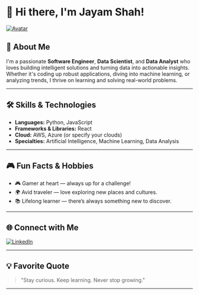 # 👋 Hi there, I'm Jayam Shah!

[![Avatar](https://avatars.githubusercontent.com/u/your-github-user-id?v=4)](https://avatars.githubusercontent.com/u/210752345?s=400&u=f1a45428ee5045b7ea20245bf30ceace0dfb790b&v=4) <!-- Replace with your actual avatar link if you want -->

## 🚀 About Me

I'm a passionate **Software Engineer**, **Data Scientist**, and **Data Analyst** who loves building intelligent solutions and turning data into actionable insights. Whether it's coding up robust applications, diving into machine learning, or analyzing trends, I thrive on learning and solving real-world problems.

---

## 🛠️ Skills & Technologies

- **Languages:** Python, JavaScript
- **Frameworks & Libraries:** React
- **Cloud:** AWS, Azure (or specify your clouds)
- **Specialties:** Artificial Intelligence, Machine Learning, Data Analysis

---

## 🎮 Fun Facts & Hobbies

- 🎮 Gamer at heart — always up for a challenge!
- 🌍 Avid traveler — love exploring new places and cultures.
- 📚 Lifelong learner — there’s always something new to discover.

---

## 🌐 Connect with Me

[![LinkedIn](https://img.shields.io/badge/LinkedIn-blue?logo=linkedin&style=for-the-badge)](https://www.linkedin.com/in/jayamshah2278)

---

## 💡 Favorite Quote

> "Stay curious. Keep learning. Never stop growing."

---

<!--
**jayam-shah/jayam-shah** is a ✨ special ✨ repository because its `README.md` (this file) appears on your GitHub profile!
-->
